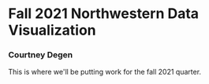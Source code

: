# Fall 2021 Northwestern Data Visualization

### Courtney Degen

This is where we'll be putting work for the fall 2021 quarter. 
